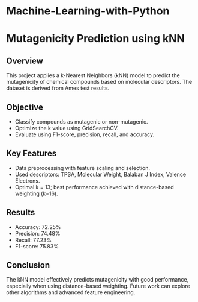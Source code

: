 # Machine-Learning-with-Python

# Mutagenicity Prediction using kNN

## Overview
This project applies a k-Nearest Neighbors (kNN) model to predict the mutagenicity of chemical compounds based on molecular descriptors. The dataset is derived from Ames test results.

## Objective
- Classify compounds as mutagenic or non-mutagenic.
- Optimize the k value using GridSearchCV.
- Evaluate using F1-score, precision, recall, and accuracy.

## Key Features
- Data preprocessing with feature scaling and selection.
- Used descriptors: TPSA, Molecular Weight, Balaban J Index, Valence Electrons.
- Optimal k = 13; best performance achieved with distance-based weighting (k=16).

## Results
- Accuracy: 72.25%
- Precision: 74.48%
- Recall: 77.23%
- F1-score: 75.83%

## Conclusion
The kNN model effectively predicts mutagenicity with good performance, especially when using distance-based weighting. Future work can explore other algorithms and advanced feature engineering.
